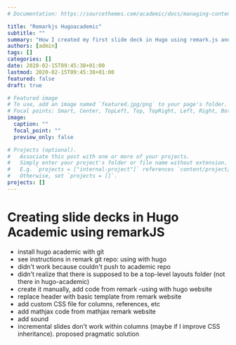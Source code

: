 ```yaml
---
# Documentation: https://sourcethemes.com/academic/docs/managing-content/

title: "Remarkjs Hugoacademic"
subtitle: ""
summary: "How I created my first slide deck in Hugo using remark.js and the Academic theme"
authors: [admin]
tags: []
categories: []
date: 2020-02-15T09:45:38+01:00
lastmod: 2020-02-15T09:45:38+01:00
featured: false
draft: true

# Featured image
# To use, add an image named `featured.jpg/png` to your page's folder.
# Focal points: Smart, Center, TopLeft, Top, TopRight, Left, Right, BottomLeft, Bottom, BottomRight.
image:
  caption: ""
  focal_point: ""
  preview_only: false

# Projects (optional).
#   Associate this post with one or more of your projects.
#   Simply enter your project's folder or file name without extension.
#   E.g. `projects = ["internal-project"]` references `content/project/deep-learning/index.md`.
#   Otherwise, set `projects = []`.
projects: []
---
```


# Creating slide decks in Hugo Academic using remarkJS

- install hugo academic with git
- see instructions in remark git repo: using with hugo
- didn't work because couldn't push to academic repo
- didn't realize that there is supposed to be a top-level layouts folder (not there in hugo-academic)
- create it manually, add code from remark -using with hugo website
- replace header with basic template from remark website
- add custom CSS file for columns, references, etc
- add mathjax code from mathjax remark website
- add sound
- incremental slides don't work within columns (maybe if I improve CSS inheritance). proposed pragmatic solution
